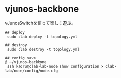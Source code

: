 # vjunos-backbone
vJunosSwitchを使って楽しく遊ぶ。


```
## deploy
 sudo clab deploy -t topology.yml

## destroy
 sudo clab destroy -t topology.yml

## config save
@ ~/vjunos-backbone
 ssh kaoru@clab-lab-node show configuration > clab-lab/node/config/node.cfg
```
